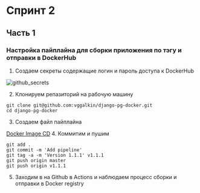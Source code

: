 # Спринт 2
## Часть 1
### Настройка пайплайна для сборки приложения по тэгу и отправки в DockerHub

1. Создаем секреты содержащие логин и пароль доступа к DockerHub

![github_secrets](https://user-images.githubusercontent.com/3630798/197543369-ff5e3fa8-1c64-484a-b488-252770217399.png)

2. Клонируем репазиторий на рабочую машину
```console
git clone git@github.com:vggalkin/django-pg-docker.git
cd django-pg-docker
```
3. Создаем файл пайплайна 

  [Docker Image CD](.github/workflows/docker_image_cd.yml)
4. Коммитим и пушим
```console
git add .
git commit -m 'Add pipeline'
git tag -a -m 'Version 1.1.1' v1.1.1
git push origin master
git push origin v1.1.1
```
5. Заходим в на Github в Actions и наблюдаем процесс сборки и отправки в Docker registry

